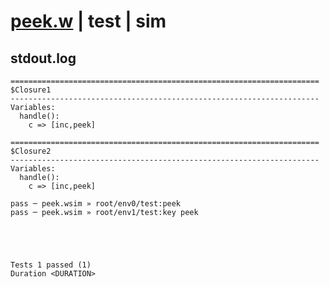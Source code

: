 # [peek.w](../../../../../../examples/tests/sdk_tests/counter/peek.w) | test | sim

## stdout.log
```log
=====================================================================
$Closure1
---------------------------------------------------------------------
Variables:
  handle():
    c => [inc,peek]

=====================================================================
$Closure2
---------------------------------------------------------------------
Variables:
  handle():
    c => [inc,peek]

pass ─ peek.wsim » root/env0/test:peek    
pass ─ peek.wsim » root/env1/test:key peek
 




Tests 1 passed (1) 
Duration <DURATION>

```

